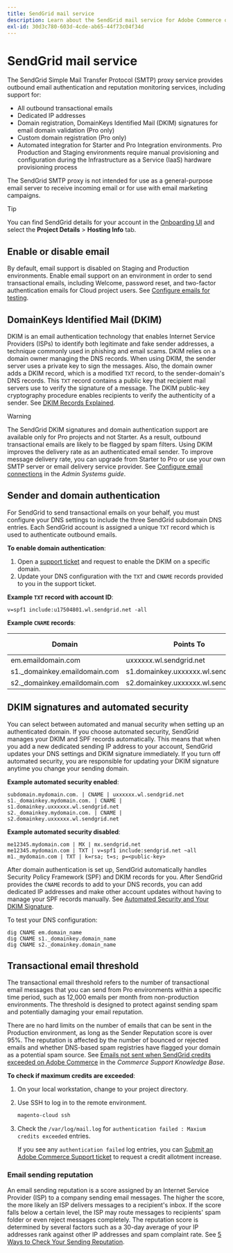 ```yaml
---
title: SendGrid mail service
description: Learn about the SendGrid mail service for Adobe Commerce on cloud infrastructure and how you can test your DNS configuration.
exl-id: 30d3c780-603d-4cde-ab65-44f73c04f34d
---
```

# SendGrid mail service

The SendGrid Simple Mail Transfer Protocol (SMTP) proxy service provides outbound email authentication and reputation monitoring services, including support for:

* All outbound transactional emails
* Dedicated IP addresses
* Domain registration, DomainKeys Identified Mail (DKIM) signatures for email domain validation (Pro only)
* Custom domain registration (Pro only)
* Automated integration for Starter and Pro Integration environments. Pro Production and Staging environments require manual provisioning and configuration during the Infrastructure as a Service (IaaS) hardware provisioning process

The SendGrid SMTP proxy is not intended for use as a general-purpose email server to receive incoming email or for use with email marketing campaigns.

>[!TIP]
>
>You can find SendGrid details for your account in the [Onboarding UI](https://cloud.magento.com) and select the **Project Details** > **Hosting Info** tab.

## Enable or disable email

By default, email support is disabled on Staging and Production environments. Enable email support on an environment in order to send transactional emails, including Welcome, password reset, and two-factor authentication emails for Cloud project users. See [Configure emails for testing](outgoing-emails.md).

## DomainKeys Identified Mail (DKIM)

DKIM is an email authentication technology that enables Internet Service Providers (ISPs) to identify both legitimate and fake sender addresses, a technique commonly used in phishing and email scams. DKIM relies on a domain owner managing the DNS records. When using DKIM, the sender server uses a private key to sign the messages. Also, the domain owner adds a DKIM record, which is a modified `TXT` record, to the sender-domain's DNS records. This `TXT` record contains a public key that recipient mail servers use to verify the signature of a message. The DKIM public-key cryptography procedure enables recipients to verify the authenticity of a sender. See [DKIM Records Explained](https://docs.sendgrid.com/ui/account-and-settings/dkim-records).

>[!WARNING]
>
>The SendGrid DKIM signatures and domain authentication support are available only for Pro projects and not Starter. As a result, outbound transactional emails are likely to be flagged by spam filters. Using DKIM improves the delivery rate as an authenticated email sender. To improve message delivery rate, you can upgrade from Starter to Pro or use your own SMTP server or email delivery service provider. See [Configure email connections](https://experienceleague.adobe.com/docs/commerce-admin/systems/communications/email-communications.html) in the _Admin Systems guide_.

## Sender and domain authentication

For SendGrid to send transactional emails on your behalf, you must configure your DNS settings to include the three SendGrid subdomain DNS entries. Each SendGrid account is assigned a unique `TXT` record which is used to authenticate outbound emails.

**To enable domain authentication**:

1. Open a [support ticket](https://experienceleague.adobe.com/docs/commerce-knowledge-base/kb/help-center-guide/magento-help-center-user-guide.html#submit-ticket) and request to enable the DKIM on a specific domain.
1. Update your DNS configuration with the `TXT` and `CNAME` records provided to you in the support ticket.

**Example `TXT` record with account ID**:

```text
v=spf1 include:u17504801.wl.sendgrid.net -all
```

**Example `CNAME` records**:

| Domain     | Points To  | Record Type   |
| ---------- | ---------- | ------------- |
| em.emaildomain.com  | uxxxxxx.wl.sendgrid.net | CNAME |
| s1._domainkey.emaildomain.com | s1.domainkey.uxxxxxx.wl.sendgrid.net | CNAME |
| s2._domainkey.emaildomain.com | s2.domainkey.uxxxxxx.wl.sendgrid.net | CNAME |

## DKIM signatures and automated security

You can select between automated and manual security when setting up an authenticated domain. If you choose automated security, SendGrid manages your DKIM and SPF records automatically. This means that when you add a new dedicated sending IP address to your account, SendGrid updates your DNS settings and DKIM signature immediately. If you turn off automated security, you are responsible for updating your DKIM signature anytime you change your sending domain.

**Example automated security enabled**:

```text
subdomain.mydomain.com. | CNAME | uxxxxxx.wl.sendgrid.net
s1._domainkey.mydomain.com. | CNAME | s1.domainkey.uxxxxxx.wl.sendgrid.net
s2._domainkey.mydomain.com. | CNAME | s2.domainkey.uxxxxxx.wl.sendgrid.net
```

**Example automated security disabled**:

```text
me12345.mydomain.com | MX | mx.sendgrid.net
me12345.mydomain.com | TXT | v=spf1 include:sendgrid.net ~all
m1._mydomain.com | TXT | k=rsa; t=s; p=<public-key>
```

After domain authentication is set up, SendGrid automatically handles Security Policy Framework (SPF) and DKIM records for you. After SendGrid provides the `CNAME` records to add to your DNS records, you can add dedicated IP addresses and make other account updates without having to manage your SPF records manually. See [Automated Security and Your DKIM Signature](https://docs.sendgrid.com/ui/account-and-settings/dkim-records#automated-security-and-your-dkim-signature).

To test your DNS configuration:

```terminal
dig CNAME em.domain_name
dig CNAME s1._domainkey.domain_name
dig CNAME s2._domainkey.domain_name
```

## Transactional email threshold

The transactional email threshold refers to the number of transactional email messages that you can send from Pro environments within a specific time period, such as 12,000 emails per month from non-production environments. The threshold is designed to protect against sending spam and potentially damaging your email reputation.

There are no hard limits on the number of emails that can be sent in the Production environment, as long as the Sender Reputation score is over 95%. The reputation is affected by the number of bounced or rejected emails and whether DNS-based spam registries have flagged your domain as a potential spam source. See [Emails not sent when SendGrid credits exceeded on Adobe Commerce](https://experienceleague.adobe.com/docs/commerce-knowledge-base/kb/troubleshooting/miscellaneous/emails-not-being-sent-sendgrid-credits-exceeded.html) in the _Commerce Support Knowledge Base_.

**To check if maximum credits are exceeded**:

1. On your local workstation, change to your project directory.

1. Use SSH to log in to the remote environment.

   ```bash
   magento-cloud ssh
   ```

1. Check the `/var/log/mail.log` for `authentication failed : Maxium credits exceeded` entries.

   If you see any `authentication failed` log entries, you can [Submit an Adobe Commerce Support ticket](https://experienceleague.adobe.com/docs/commerce-knowledge-base/kb/help-center-guide/magento-help-center-user-guide.html#submit-ticket) to request a credit allotment increase.

### Email sending reputation

An email sending reputation is a score assigned by an Internet Service Provider (ISP) to a company sending email messages. The higher the score, the more likely an ISP delivers messages to a recipient's inbox. If the score falls below a certain level, the ISP may route messages to recipients' spam folder or even reject messages completely. The reputation score is determined by several factors such as a 30-day average of your IP addresses rank against other IP addresses and spam complaint rate. See [5 Ways to Check Your Sending Reputation](https://sendgrid.com/blog/5-ways-check-sending-reputation/).
